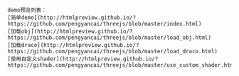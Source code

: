     demo预览列表：
	[简单demo](http://htmlpreview.github.io/?https://github.com/pengyancai/threejs/blob/master/index.html)
	[加载obj](http://htmlpreview.github.io/?https://github.com/pengyancai/threejs/blob/master/load_obj.html)
	[加载draco](http://htmlpreview.github.io/?https://github.com/pengyancai/threejs/blob/master/load_draco.html)
	[使用自定义shader](http://htmlpreview.github.io/?https://github.com/pengyancai/threejs/blob/master/use_custom_shader.html)